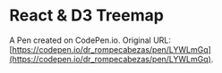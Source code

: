 # React & D3 Treemap

A Pen created on CodePen.io. Original URL: [https://codepen.io/dr_rompecabezas/pen/LYWLmGq](https://codepen.io/dr_rompecabezas/pen/LYWLmGq).


